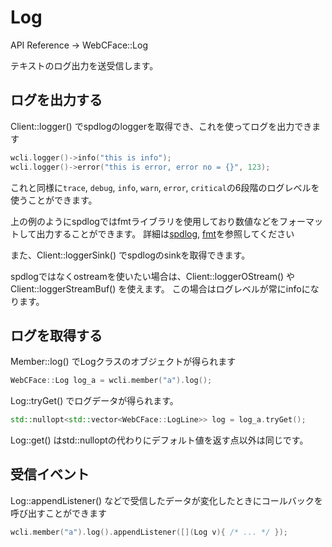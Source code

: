 # Log

API Reference → WebCFace::Log

テキストのログ出力を送受信します。

## ログを出力する

Client::logger() でspdlogのloggerを取得でき、これを使ってログを出力できます
```cpp
wcli.logger()->info("this is info");
wcli.logger()->error("this is error, error no = {}", 123);
```
これと同様に`trace`, `debug`, `info`, `warn`, `error`, `critical`の6段階のログレベルを使うことができます。

上の例のようにspdlogではfmtライブラリを使用しており数値などをフォーマットして出力することができます。
詳細は[spdlog](https://github.com/gabime/spdlog), [fmt](https://github.com/fmtlib/fmt)を参照してください

また、Client::loggerSink() でspdlogのsinkを取得できます。

spdlogではなくostreamを使いたい場合は、Client::loggerOStream() や Client::loggerStreamBuf() を使えます。
この場合はログレベルが常にinfoになります。

## ログを取得する

Member::log() でLogクラスのオブジェクトが得られます
```cpp
WebCFace::Log log_a = wcli.member("a").log();
```

Log::tryGet() でログデータが得られます。
```cpp
std::nullopt<std::vector<WebCFace::LogLine>> log = log_a.tryGet();
```
Log::get() はstd::nulloptの代わりにデフォルト値を返す点以外は同じです。

## 受信イベント

Log::appendListener() などで受信したデータが変化したときにコールバックを呼び出すことができます
```cpp
wcli.member("a").log().appendListener([](Log v){ /* ... */ });
```
